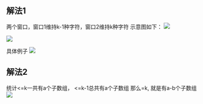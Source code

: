 ## 解法1
两个窗口，窗口1维持k-1种字符，窗口2维持k种字符
示意图如下：
![](https://assets.zaqbest.com/2022/12/26/63a9a1f0a0dd8.png)

![](https://assets.zaqbest.com/2022/12/26/63a9a1f03ad61.png)

具体例子
![](https://assets.zaqbest.com/2022/12/26/63a9a1ef32e04.png)

## 解法2
统计<=k一共有a个子数组， <=k-1总共有a个子数组
那么=k, 就是有a-b个子数组
![](https://assets.zaqbest.com/2022/12/26/63a9a1ee726ee.png)